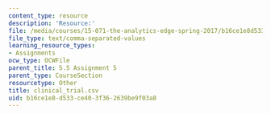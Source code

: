 ```yaml
---
content_type: resource
description: 'Resource:'
file: /media/courses/15-071-the-analytics-edge-spring-2017/b16ce1e8d533ce403f362639be9f03a8_clinical_trial.csv
file_type: text/comma-separated-values
learning_resource_types:
- Assignments
ocw_type: OCWFile
parent_title: 5.5 Assignment 5
parent_type: CourseSection
resourcetype: Other
title: clinical_trial.csv
uid: b16ce1e8-d533-ce40-3f36-2639be9f03a8
---
```

